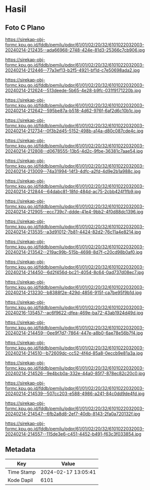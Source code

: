 # Hasil

## Foto C Plano

https://sirekap-obj-formc.kpu.go.id/fddb/pemilu/pdpr/61/01/02/20/32/6101022032003-20240214-212435--ada66968-2748-424e-81d3-25366c7cb906.jpg

https://sirekap-obj-formc.kpu.go.id/fddb/pemilu/pdpr/61/01/02/20/32/6101022032003-20240214-212446--77a3ef13-b2f5-4921-bf1d-c7e50698ada2.jpg

https://sirekap-obj-formc.kpu.go.id/fddb/pemilu/pdpr/61/01/02/20/32/6101022032003-20240214-212624--513deede-5b65-4e28-b9fc-031f9171220b.jpg

https://sirekap-obj-formc.kpu.go.id/fddb/pemilu/pdpr/61/01/02/20/32/6101022032003-20240214-212642--595be87a-b518-4d62-976f-6af2d6c10b1c.jpg

https://sirekap-obj-formc.kpu.go.id/fddb/pemilu/pdpr/61/01/02/20/32/6101022032003-20240214-212734--0f3b2d45-5152-498b-a14a-d80c087cde4c.jpg

https://sirekap-obj-formc.kpu.go.id/fddb/pemilu/pdpr/61/01/02/20/32/6101022032003-20240214-212808--d0678555-13b5-4d2c-9fbe-36381c7aae54.jpg

https://sirekap-obj-formc.kpu.go.id/fddb/pemilu/pdpr/61/01/02/20/32/6101022032003-20240214-213009--74a31994-14f3-4dfc-a2fd-4d9e2b1a988c.jpg

https://sirekap-obj-formc.kpu.go.id/fddb/pemilu/pdpr/61/01/02/20/32/6101022032003-20240214-212844--64dabc81-18fd-484d-ac75-2cbb424f1fb9.jpg

https://sirekap-obj-formc.kpu.go.id/fddb/pemilu/pdpr/61/01/02/20/32/6101022032003-20240214-212905--ecc739c7-ddde-41e4-9bb2-4f0d88dc1396.jpg

https://sirekap-obj-formc.kpu.go.id/fddb/pemilu/pdpr/61/01/02/20/32/6101022032003-20240214-213535--a3d91012-7b81-4424-82d2-76c11a4e8214.jpg

https://sirekap-obj-formc.kpu.go.id/fddb/pemilu/pdpr/61/01/02/20/32/6101022032003-20240214-213542--219ac99b-515b-4698-8d7f-c20cd98b0af0.jpg

https://sirekap-obj-formc.kpu.go.id/fddb/pemilu/pdpr/61/01/02/20/32/6101022032003-20240214-214450--6d2f456d-bc21-4054-8c64-0ad737d08ec7.jpg

https://sirekap-obj-formc.kpu.go.id/fddb/pemilu/pdpr/61/01/02/20/32/6101022032003-20240214-213230--b8388f2e-429d-4856-915f-ca7be95f9b1d.jpg

https://sirekap-obj-formc.kpu.go.id/fddb/pemilu/pdpr/61/01/02/20/32/6101022032003-20240216-135457--ac6f9622-dfea-469e-ba72-43ab1924d49d.jpg

https://sirekap-obj-formc.kpu.go.id/fddb/pemilu/pdpr/61/01/02/20/32/6101022032003-20240214-214459--0ee9f7d7-7864-447e-a8b0-6ae78e56b7f4.jpg

https://sirekap-obj-formc.kpu.go.id/fddb/pemilu/pdpr/61/01/02/20/32/6101022032003-20240214-214510--b72609dc-cc52-4f4d-85a8-0eccb9e81a3a.jpg

https://sirekap-obj-formc.kpu.go.id/fddb/pemilu/pdpr/61/01/02/20/32/6101022032003-20240214-214526--9e4bcb0a-332e-44a0-85f7-878ec82c20c0.jpg

https://sirekap-obj-formc.kpu.go.id/fddb/pemilu/pdpr/61/01/02/20/32/6101022032003-20240214-214539--507cc203-e588-4986-a241-84c0dd9de4fd.jpg

https://sirekap-obj-formc.kpu.go.id/fddb/pemilu/pdpr/61/01/02/20/32/6101022032003-20240214-214547--6fb2a8d8-2ef7-40db-8143-2fa0a720132f.jpg

https://sirekap-obj-formc.kpu.go.id/fddb/pemilu/pdpr/61/01/02/20/32/6101022032003-20240214-214557--115de3e6-c451-4452-b491-f63c3f033854.jpg


## Metadata

| Key        | Value               |
| ---------- | ------------------- |
| Time Stamp | 2024-02-17 13:05:41 |
| Kode Dapil | 6101                |




